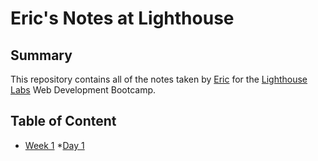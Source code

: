 # Eric's Notes at Lighthouse
## Summary
This repository contains all of the notes taken by [Eric](https://github.com/) for the [Lighthouse Labs](https://www.lighthouselabs.ca) Web Development Bootcamp.

## Table of Content
* [Week 1](/Week_1)
  *[Day 1](/Week_1/Day_1)
